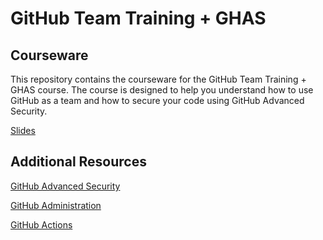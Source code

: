 # GitHub Team Training + GHAS

## Courseware

This repository contains the courseware for the GitHub Team Training + GHAS course. The course is designed to help you understand how to use GitHub as a team and how to secure your code using GitHub Advanced Security.

[Slides](https://github.com/GitHub-Adoption/courseware/blob/main/security-team-training-formula5.pdf)

## Additional Resources

[GitHub Advanced Security](https://learn.microsoft.com/en-us/users/githubtraining/collections/rqymc6yw8q5rey)

[GitHub Administration](https://learn.microsoft.com/en-us/users/githubtraining/collections/mom7u1gzjdxw03)

[GitHub Actions](https://learn.microsoft.com/en-us/users/githubtraining/collections/n5p4a5z7keznp5)




